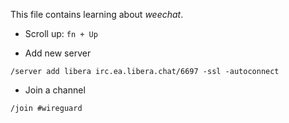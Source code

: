 This file contains learning about *weechat*.


- Scroll up: `fn + Up`


- Add new server

``` weechat
/server add libera irc.ea.libera.chat/6697 -ssl -autoconnect
```

- Join a channel 

``` weechat
/join #wireguard
```
